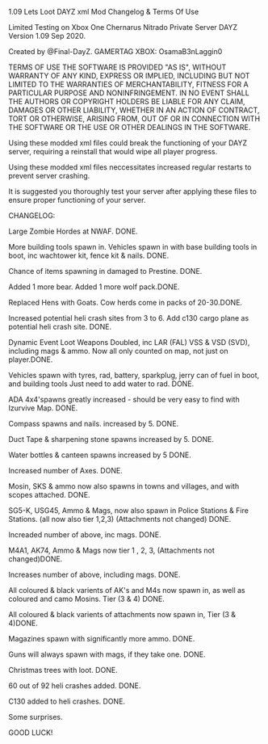 1.09 Lets Loot DAYZ xml Mod Changelog & Terms Of Use

Limited Testing on Xbox One Chernarus Nitrado Private Server DAYZ Version 1.09 Sep 2020.

Created by @Final-DayZ. GAMERTAG XBOX: OsamaB3nLaggin0

TERMS OF USE
THE SOFTWARE IS PROVIDED "AS IS", WITHOUT WARRANTY OF ANY KIND,
EXPRESS OR IMPLIED, INCLUDING BUT NOT LIMITED TO THE WARRANTIES OF MERCHANTABILITY,
FITNESS FOR A PARTICULAR PURPOSE AND NONINFRINGEMENT. IN NO EVENT SHALL THE AUTHORS
OR COPYRIGHT HOLDERS BE LIABLE FOR ANY CLAIM, DAMAGES OR OTHER LIABILITY, WHETHER IN
AN ACTION OF CONTRACT, TORT OR OTHERWISE, ARISING FROM, OUT OF OR IN CONNECTION WITH
THE SOFTWARE OR THE USE OR OTHER DEALINGS IN THE SOFTWARE.

Using these modded xml files could break the functioning of your DAYZ server, requiring a reinstall that would wipe
all player progress.

Using these modded xml files neccessitates increased regular restarts to prevent server crashing.

It is suggested you thoroughly test your server after applying these files to ensure proper
functioning of your server.

CHANGELOG:

Large Zombie Hordes at NWAF. DONE.

More building tools spawn in. Vehicles spawn in with base building tools in boot, inc wachtower kit, fence kit & nails. DONE.

Chance of items spawning in damaged to Prestine. DONE.

Added 1 more bear. Added 1 more wolf pack.DONE.

Replaced Hens with Goats. Cow herds come in packs of 20-30.DONE.

Increased potential heli crash sites from 3 to 6. Add c130 cargo plane as potential heli crash site. DONE.

Dynamic Event Loot Weapons Doubled, inc LAR (FAL) VSS & VSD (SVD), including mags & ammo. Now all only counted on map, not just on player.DONE.

Vehicles spawn with tyres, rad, battery, sparkplug, jerry can of fuel in boot, and building tools Just need to add water to rad. DONE.

ADA 4x4'spawns greatly increased - should be very easy to find with Izurvive Map. DONE.

Compass spawns and nails. increased by 5. DONE.

Duct Tape & sharpening stone spawns increased by 5. DONE.

Water bottles & canteen spawns increased by 5 DONE.

Increased number of Axes. DONE.

Mosin, SKS & ammo now also spawns in towns and villages, and with scopes attached. DONE.

SG5-K, USG45, Ammo & Mags, now also spawn in Police Stations & Fire Stations. (all now also tier 1,2,3) (Attachments not changed) DONE.

Increaded number of above, inc mags. DONE.

M4A1, AK74, Ammo & Mags now tier 1 , 2, 3, (Attachments not changed)DONE.

Increases number of above, including mags. DONE.

All coloured & black varients of AK's and M4s now spawn in, as well as coloured and camo Mosins. Tier (3 & 4) DONE.

All coloured & black varients of attachments now spawn in, Tier (3 & 4)DONE.

Magazines spawn with significantly more ammo. DONE.

Guns will always spawn with mags, if they take one. DONE.

Christmas trees with loot. DONE.

60 out of 92 heli crashes added. DONE.

C130 added to heli crashes. DONE.

Some surprises.

GOOD LUCK!
